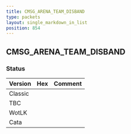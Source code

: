 ```yaml
---
title: CMSG_ARENA_TEAM_DISBAND
type: packets
layout: single_markdown_in_list
position: 854
---
```


## CMSG_ARENA_TEAM_DISBAND

### Status

Version | Hex | Comment
---------- | ---------- | ---------- 
Classic |  |  
TBC |  |  
WotLK |  |  
Cata |  |  

